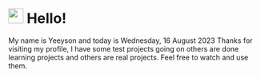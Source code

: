  <h1>
    <img src="https://emojis.slackmojis.com/emojis/images/1643510097/45343/hi.gif?1643510097" width="30"/> 
    Hello!
 </h1>
 <p>
    My name is Yeeyson and today is Wednesday, 16 August 2023
    Thanks for visiting my profile, I have some test projects going on others are done learning projects and others are real projects.
    Feel free to watch and use them.
 </p>